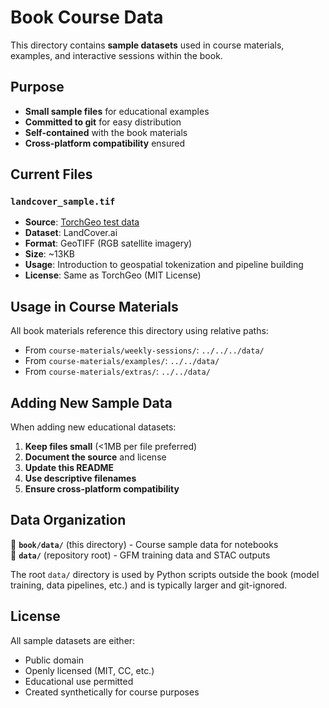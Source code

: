 # Book Course Data

This directory contains **sample datasets** used in course materials, examples, and interactive sessions within the book.

## Purpose

- **Small sample files** for educational examples
- **Committed to git** for easy distribution
- **Self-contained** with the book materials
- **Cross-platform compatibility** ensured

## Current Files

### `landcover_sample.tif`
- **Source**: [TorchGeo test data](https://github.com/microsoft/torchgeo/blob/main/tests/data/landcoverai/images/M-33-20-D-c-4-2.tif)
- **Dataset**: LandCover.ai 
- **Format**: GeoTIFF (RGB satellite imagery)
- **Size**: ~13KB
- **Usage**: Introduction to geospatial tokenization and pipeline building
- **License**: Same as TorchGeo (MIT License)

## Usage in Course Materials

All book materials reference this directory using relative paths:
- From `course-materials/weekly-sessions/`: `../../../data/`
- From `course-materials/examples/`: `../../data/`
- From `course-materials/extras/`: `../../data/`

## Adding New Sample Data

When adding new educational datasets:
1. **Keep files small** (<1MB per file preferred)
2. **Document the source** and license
3. **Update this README**
4. **Use descriptive filenames**
5. **Ensure cross-platform compatibility**

## Data Organization

📁 **`book/data/`** (this directory) - Course sample data for notebooks  
📁 **`data/`** (repository root) - GFM training data and STAC outputs

The root `data/` directory is used by Python scripts outside the book (model training, data pipelines, etc.) and is typically larger and git-ignored.

## License

All sample datasets are either:
- Public domain
- Openly licensed (MIT, CC, etc.)
- Educational use permitted
- Created synthetically for course purposes
